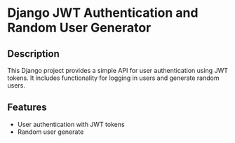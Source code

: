 # Django JWT Authentication and Random User Generator

## Description
This Django project provides a simple API for user authentication using JWT tokens. It includes functionality for logging in users and generate random users.

## Features
- User authentication with JWT tokens
- Random user generate